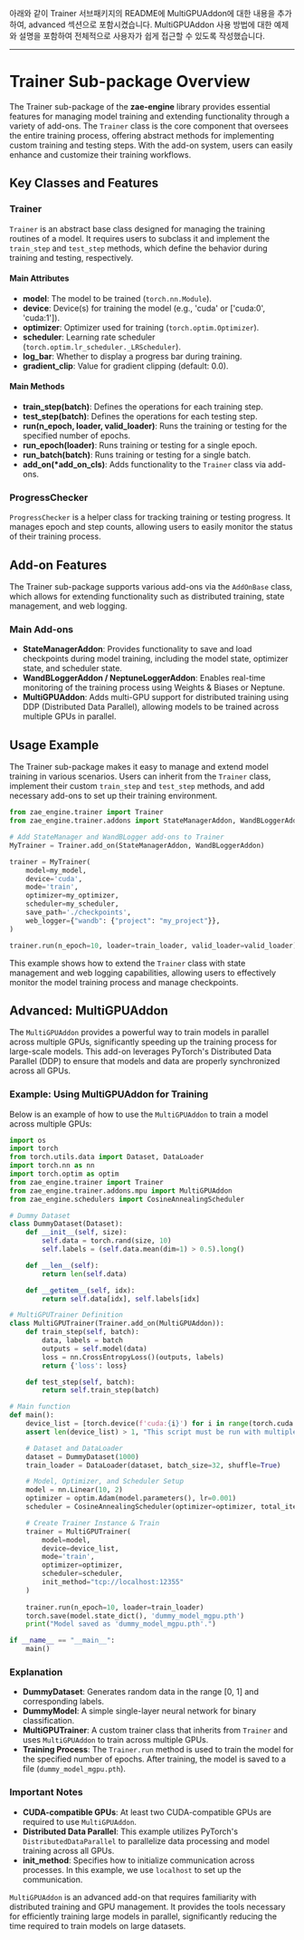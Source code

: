 아래와 같이 Trainer 서브패키지의 README에 MultiGPUAddon에 대한 내용을 추가하여, advanced 섹션으로 포함시켰습니다. MultiGPUAddon 사용 방법에 대한 예제와 설명을 포함하여 전체적으로 사용자가 쉽게 접근할 수 있도록 작성했습니다.

---

# Trainer Sub-package Overview

The Trainer sub-package of the **zae-engine** library provides essential features for managing model training and extending functionality through a variety of add-ons. The `Trainer` class is the core component that oversees the entire training process, offering abstract methods for implementing custom training and testing steps. With the add-on system, users can easily enhance and customize their training workflows.

## Key Classes and Features

### Trainer

`Trainer` is an abstract base class designed for managing the training routines of a model. It requires users to subclass it and implement the `train_step` and `test_step` methods, which define the behavior during training and testing, respectively.

#### Main Attributes
- **model**: The model to be trained (`torch.nn.Module`).
- **device**: Device(s) for training the model (e.g., 'cuda' or ['cuda:0', 'cuda:1']).
- **optimizer**: Optimizer used for training (`torch.optim.Optimizer`).
- **scheduler**: Learning rate scheduler (`torch.optim.lr_scheduler._LRScheduler`).
- **log_bar**: Whether to display a progress bar during training.
- **gradient_clip**: Value for gradient clipping (default: 0.0).

#### Main Methods
- **train_step(batch)**: Defines the operations for each training step.
- **test_step(batch)**: Defines the operations for each testing step.
- **run(n_epoch, loader, valid_loader)**: Runs the training or testing for the specified number of epochs.
- **run_epoch(loader)**: Runs training or testing for a single epoch.
- **run_batch(batch)**: Runs training or testing for a single batch.
- **add_on(*add_on_cls)**: Adds functionality to the `Trainer` class via add-ons.

### ProgressChecker

`ProgressChecker` is a helper class for tracking training or testing progress. It manages epoch and step counts, allowing users to easily monitor the status of their training process.

## Add-on Features
The Trainer sub-package supports various add-ons via the `AddOnBase` class, which allows for extending functionality such as distributed training, state management, and web logging.

### Main Add-ons

- **StateManagerAddon**: Provides functionality to save and load checkpoints during model training, including the model state, optimizer state, and scheduler state.
- **WandBLoggerAddon / NeptuneLoggerAddon**: Enables real-time monitoring of the training process using Weights & Biases or Neptune.
- **MultiGPUAddon**: Adds multi-GPU support for distributed training using DDP (Distributed Data Parallel), allowing models to be trained across multiple GPUs in parallel.

## Usage Example
The Trainer sub-package makes it easy to manage and extend model training in various scenarios. Users can inherit from the `Trainer` class, implement their custom `train_step` and `test_step` methods, and add necessary add-ons to set up their training environment.

```python
from zae_engine.trainer import Trainer
from zae_engine.trainer.addons import StateManagerAddon, WandBLoggerAddon

# Add StateManager and WandBLogger add-ons to Trainer
MyTrainer = Trainer.add_on(StateManagerAddon, WandBLoggerAddon)

trainer = MyTrainer(
    model=my_model,
    device='cuda',
    mode='train',
    optimizer=my_optimizer,
    scheduler=my_scheduler,
    save_path='./checkpoints',
    web_logger={"wandb": {"project": "my_project"}},
)

trainer.run(n_epoch=10, loader=train_loader, valid_loader=valid_loader)
```
This example shows how to extend the `Trainer` class with state management and web logging capabilities, allowing users to effectively monitor the model training process and manage checkpoints.

## Advanced: MultiGPUAddon

The `MultiGPUAddon` provides a powerful way to train models in parallel across multiple GPUs, significantly speeding up the training process for large-scale models. This add-on leverages PyTorch's Distributed Data Parallel (DDP) to ensure that models and data are properly synchronized across all GPUs.

### Example: Using MultiGPUAddon for Training

Below is an example of how to use the `MultiGPUAddon` to train a model across multiple GPUs:

```python
import os
import torch
from torch.utils.data import Dataset, DataLoader
import torch.nn as nn
import torch.optim as optim
from zae_engine.trainer import Trainer
from zae_engine.trainer.addons.mpu import MultiGPUAddon
from zae_engine.schedulers import CosineAnnealingScheduler

# Dummy Dataset
class DummyDataset(Dataset):
    def __init__(self, size):
        self.data = torch.rand(size, 10)
        self.labels = (self.data.mean(dim=1) > 0.5).long()

    def __len__(self):
        return len(self.data)

    def __getitem__(self, idx):
        return self.data[idx], self.labels[idx]

# MultiGPUTrainer Definition
class MultiGPUTrainer(Trainer.add_on(MultiGPUAddon)):
    def train_step(self, batch):
        data, labels = batch
        outputs = self.model(data)
        loss = nn.CrossEntropyLoss()(outputs, labels)
        return {'loss': loss}

    def test_step(self, batch):
        return self.train_step(batch)

# Main function
def main():
    device_list = [torch.device(f'cuda:{i}') for i in range(torch.cuda.device_count())]
    assert len(device_list) > 1, "This script must be run with multiple GPUs available."

    # Dataset and DataLoader
    dataset = DummyDataset(1000)
    train_loader = DataLoader(dataset, batch_size=32, shuffle=True)

    # Model, Optimizer, and Scheduler Setup
    model = nn.Linear(10, 2)
    optimizer = optim.Adam(model.parameters(), lr=0.001)
    scheduler = CosineAnnealingScheduler(optimizer=optimizer, total_iters=100)

    # Create Trainer Instance & Train
    trainer = MultiGPUTrainer(
        model=model,
        device=device_list,
        mode='train',
        optimizer=optimizer,
        scheduler=scheduler,
        init_method="tcp://localhost:12355"
    )
    
    trainer.run(n_epoch=10, loader=train_loader)
    torch.save(model.state_dict(), 'dummy_model_mgpu.pth')
    print("Model saved as 'dummy_model_mgpu.pth'.")

if __name__ == "__main__":
    main()
```

### Explanation
- **DummyDataset**: Generates random data in the range [0, 1] and corresponding labels.
- **DummyModel**: A simple single-layer neural network for binary classification.
- **MultiGPUTrainer**: A custom trainer class that inherits from `Trainer` and uses `MultiGPUAddon` to train across multiple GPUs.
- **Training Process**: The `Trainer.run` method is used to train the model for the specified number of epochs. After training, the model is saved to a file (`dummy_model_mgpu.pth`).

### Important Notes
- **CUDA-compatible GPUs**: At least two CUDA-compatible GPUs are required to use `MultiGPUAddon`.
- **Distributed Data Parallel**: This example utilizes PyTorch's `DistributedDataParallel` to parallelize data processing and model training across all GPUs.
- **init_method**: Specifies how to initialize communication across processes. In this example, we use `localhost` to set up the communication.

`MultiGPUAddon` is an advanced add-on that requires familiarity with distributed training and GPU management. It provides the tools necessary for efficiently training large models in parallel, significantly reducing the time required to train models on large datasets.
